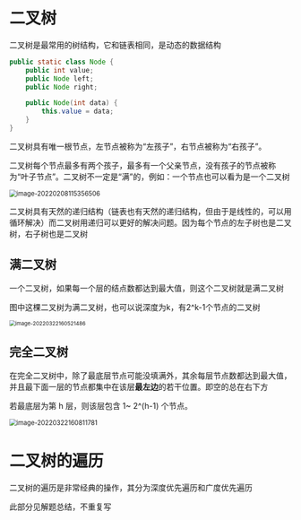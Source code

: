 # 二叉树

二叉树是最常用的树结构，它和链表相同，是动态的数据结构

```java
public static class Node {
    public int value;
    public Node left;
    public Node right;

    public Node(int data) {
        this.value = data;
    }
}
```

二叉树具有唯一根节点，左节点被称为“左孩子”，右节点被称为“右孩子”。

二叉树每个节点最多有两个孩子，最多有一个父亲节点，没有孩子的节点被称为“叶子节点”。二叉树不一定是“满”的，例如：一个节点也可以看为是一个二叉树

<img src="https://jswanyu-1309100582.cos.ap-shanghai.myqcloud.com/picgo/%E6%95%B0%E6%8D%AE%E7%BB%93%E6%9E%84-%E4%BA%8C%E5%8F%89%E6%A0%91.png" alt="image-20220208115356506" style="zoom:80%;" />

二叉树具有天然的递归结构（链表也有天然的递归结构，但由于是线性的，可以用循环解决）而二叉树用递归可以更好的解决问题。因为每个节点的左子树也是二叉树，右子树也是二叉树



## 满二叉树

一个二叉树，如果每一个层的结点数都达到最大值，则这个二叉树就是满二叉树

图中这棵二叉树为满二叉树，也可以说深度为k，有2^k-1个节点的二叉树

<img src="https://jswanyu-1309100582.cos.ap-shanghai.myqcloud.com/picgo/%E6%95%B0%E6%8D%AE%E7%BB%93%E6%9E%84-%E4%BA%8C%E5%8F%89%E6%A0%91-%E6%BB%A1%E4%BA%8C%E5%8F%89%E6%A0%91.png" alt="image-20220322160521486" style="zoom:67%;" />





## 完全二叉树

在完全二叉树中，除了最底层节点可能没填满外，其余每层节点数都达到最大值，并且最下面一层的节点都集中在该层**最左边**的若干位置。即空的总在右下方

若最底层为第 h 层，则该层包含 1~ 2^(h-1)  个节点。

<img src="https://jswanyu-1309100582.cos.ap-shanghai.myqcloud.com/picgo/%E6%95%B0%E6%8D%AE%E7%BB%93%E6%9E%84-%E4%BA%8C%E5%8F%89%E6%A0%91-%E5%AE%8C%E5%85%A8%E4%BA%8C%E5%8F%89%E6%A0%91.png" alt="image-20220322160811781" style="zoom:80%;" />





# 二叉树的遍历

二叉树的遍历是非常经典的操作，其分为深度优先遍历和广度优先遍历

此部分见解题总结，不重复写


